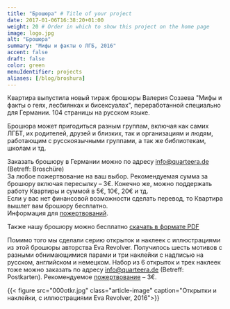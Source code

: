 ```yaml
---
title: "Брошюра" # Title of your project
date: 2017-01-06T16:38:20+01:00
weight: 20 # Order in which to show this project on the home page
image: logo.jpg
alt: "Брошюра"
summary: "Мифы и факты о ЛГБ, 2016"
accent: false
draft: false
color: green
menuIdentifier: projects
aliases: [/blog/broshura]
---
```

Квартира выпустила новый тираж брошюры Валерия Созаева "Мифы и факты о геях, лесбиянках и бисексуалах", переработанной специально для Германии. 104 страницы на русском языке.

Брошюра может пригодиться разным группам, включая как самих ЛГБТ, их родителей, друзей и близких, так и организациям и людям, работающим с русскоязычными группами, а так же библиотекам, школам и тд.

Заказать брошюру в Германии можно по адресу [info@quarteera.de](mailto:info@quarteera.de) (Betreff: Broschüre) \
За любое пожертвование на ваш выбор. Рекомендуемая сумма за брошюру включая пересылку – 3€. Конечно же, можно поддержать работу Квартиры и суммой в 5€, 10€, 20€ и тд. \
Если у вас нет финансовой возможности сделать перевод, то Квартира вышлет вам брошюру бесплатно.\
Информация для [пожертвований](/community/spenden).

Также нашу брошюру можно бесплатно [скачать в формате PDF](https://quarteera.de/files/MythenUndFakten.pdf)

Помимо того мы сделали серию открыток и наклеек с иллюстрациями из этой брошюры авторства Eva Revolver. Получилось шесть мотивов с разными обнимающимися парами и три наклейки с надписью на русском, английском и немецком. Набор из 6 открыток и трех наклеек тоже можно заказать по адресу [info@quarteera.de](mailto:info@quarteera.de) (Betreff: Postkarten). Рекомендуемое [пожертвование](/community/spenden) – 3€.


{{< figure src="000otkr.jpg" class="article-image" caption="Открытки и наклейки, с иллюстрациями Eva Revolver, 2016">}}